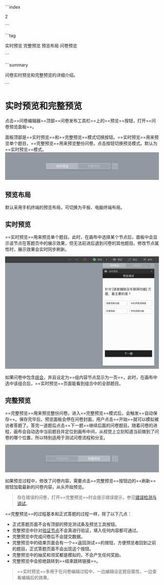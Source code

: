 \```index

2

\```

\```tag

实时预览 完整预览 预览布局 问卷预览

\```

\```summary

问卷实时预览和完整预览的详细介绍。

\```

# 实时预览和完整预览

点击==问卷编辑器==顶部==问卷发布工具栏==上的==预览==按钮，打开==问卷预览面板==。

面板顶部是==实时预览==和==完整预览==模式切换按钮。==实时预览==用来预览单个题目，==完整预览==用来预览整份问卷。点击按钮切换预览模式。默认为==实时预览==模式。
<img src='./assets/02realTimeAndFullPreview/live-preview.png'>

## 预览布局

默认采用手机终端的预览布局，可切换为平板、电脑终端布局。

## 实时预览

==实时预览==用来预览单个题目。此时，在画布中选择某个节点后，面板中会显示该节点在答题页中的展示效果，但无法前进后退到问卷的其他题目。修改节点属性时，展示效果会实时同步刷新。

<img src='./assets/02realTimeAndFullPreview/popup.png'>

如果问卷中包含[组合](../17advancedFunction/02groupAndModule.md#组合的其他功能)，并且设定为==组内容节点显示为一页==，此时，在画布中选中该组合后，==实时预览==页面能看到组合中的全部题目。

## 完整预览

==完整预览==用来预览整份问卷。进入==完整预览==模式后，会触发==自动保存==。保存完毕后，预览面板会停在问卷封面，用户点击==开始==就可以模拟被访者答题了。答完一道题后点击==下一题==继续后面的问卷题目。随着问卷的进程，画布会自动选中当前题目并定位到画布中间，从视觉上立刻知道当前做到了问卷的哪个位置，所以特别适用于测试问卷流程和分支。

<img src='./assets/02realTimeAndFullPreview/testing.png'>

如果预览过程中，修改了问卷内容，需要点击==完整预览==按钮边的==刷新==按钮加载最新的问卷内容，从头开始预览。

> 存在错误的问卷，打开==完整预览==时会提示错误提示，参见[错误检测与调试](../06preview/03debugAndTest.md)。

==完整预览==的过程基本和正式答题的过程一样，除了以下几点：

+ 正式答题页面不会有顶部的预览测试条及预览工具按钮。
+ 完整预览中针对[验证节点](../10nodes/toolsNodes/05verify.md)不会真进行验证，填入任何内容都可通过。
+ 完整预览中完成问卷后不会提交数据。
+ 完整预览中的结束页面会有一个==返回测试==的按钮，方便预览者回到之前的题目，正式答题页面不会出现这个按钮。
+ 完整预览中的抽奖和领奖都是模拟的，不会产生任何奖励。
+ 完整预览中会拒绝跳转到==结束跳转链接==。

> ==实时预览==多用于在问卷编辑过程中，一边编辑设定题目属性，一边查看编辑后的效果。
